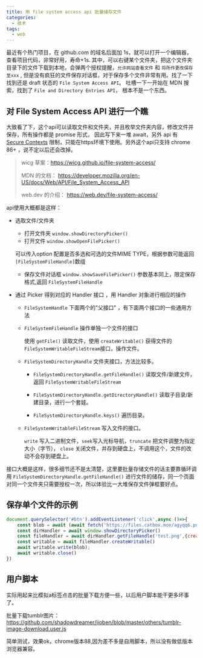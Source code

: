 ```yaml
---
title: 用 file system access api 批量储存文件
categories:
  - 技术
tags:
  - web
---
```


最近有个热门项目，在 github.com 的域名后面加 1s，就可以打开一个编辑器，查看项目代码，非常好用，寿命+1s.
其中，可以右键某个文件夹，把这个文件夹目录下的文件下载到本地，会弹两个授权提醒，`允许网站查看文件` 和 `将所作更改保存至xxx` , 但是没有疯狂的文件保存对话框，对于保存多个文件非常有用。找了一下找到还是 draft 状态的 `File System Access API`。 吐槽一下一开始在 MDN 搜索，找到了 `File and Directory Entries API`， 根本不是一个东西。

## 对 File System Access API 进行一个瞧

大致看了下，这个api可以读取文件和文件夹，并且枚举文件夹内容，修改文件并保存，所有操作都是 promise 形式， 因此写下来一堆 await，另外 api 有 [Secure Contexts](https://w3c.github.io/webappsec-secure-contexts/) 限制，只能在https环境下使用。另外这个api只支持 chrome 86+ ，说不定以后还会改掉。

> wicg 草案：<https://wicg.github.io/file-system-access/>
>
> MDN 的文档： <https://developer.mozilla.org/en-US/docs/Web/API/File_System_Access_API>
>
> web.dev 的介绍： <https://web.dev/file-system-access/>

api使用大概都是这样：

* 选取文件/文件夹
  * 打开文件夹 `window.showDirectoryPicker()`
  * 打开文件 `window.showOpenFilePicker()`
  
  可以传入option 配置是否多选和可选的文件MIME TYPE，根据参数可能返回`[FileSystemFileHandle]`数组
  
  * 保存文件对话框 `window.showSaveFilePicker()` 参数基本同上，限定保存格式,返回 `FileSystemFileHandle`

* 通过 Picker 得到对应的 Handler 接口 ，用 Handler 对象进行相应的操作
  * `FileSystemHandle` 下面两个的"父接口" ，有下面两个接口的一些通用方法
  * `FileSystemFileHandle` 操作单独一个文件的接口

    使用 `getFile()` 读取文件，使用 `createWritable()` 获得文件的 `FileSystemWritableFileStream`接口，操作文件。

  * `FileSystemDirectoryHandle` 文件夹接口，方法比较多。

    * `FileSystemDirectoryHandle.getFileHandle()` 读取文件/新建文件，返回 `FileSystemWritableFileStream`

    * `FileSystemDirectoryHandle.getDirectoryHandle()` 读取子目录/新建目录，进行一个套娃。

    * `FileSystemDirectoryHandle.keys()` 遍历目录。

  * `FileSystemWritableFileStream` 写入文件的接口。
  
    `write` 写入二进制文件，`seek`写入光标导航，`truncate` 把文件调整为指定大小（字节）， `close` 关闭文件，并存到硬盘上，不调用这个，文件的改动不会存到硬盘上。

接口大概是这样，很多细节还不是太清楚，这里要批量存储文件的话主要靠循环调用 `FileSystemDirectoryHandle.getFileHandle()` 进行文件的储存，同一个页面对同一个文件夹只需要授权一次，所以体验比一大堆保存文件弹框要好点。

## 保存单个文件的示例

``` Javascript
document.querySelector('#btn').addEventListener('click',async ()=>{
    const blob = await (await fetch('https://files.catbox.moe/agyqq6.png')).blob()
    const dirHandler = await window.showDirectoryPicker()
    const fileHandler = await dirHandler.getFileHandle('test.png',{create:true})
    const writable = await fileHandler.createWritable()
    await writable.write(blob);
    await writable.close()
})
```

## 用户脚本

实际用起来比模拟a标签点击的批量下载方便一些，以后用户脚本能干更多坏事了。

批量下载tumblr图片：<https://github.com/shadowdreamer/jioben/blob/master/others/tumblr-image-download.user.js>

简单测试，效果ok，chrome版本88,因为差不多是自用脚本，所以没有做低版本浏览器兼容。
